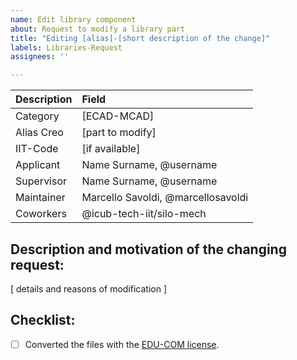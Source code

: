 ```yaml
---
name: Edit library component
about: Request to modify a library part
title: "Editing [alias]-[short description of the change]"
labels: Libraries-Request
assignees: ''

---
```


| Description   | Field                              |
|:--------------|:-----------------------------------|
| Category      | [ECAD-MCAD]                        |
| Alias Creo    | [part to modify]                   |
| IIT-Code      | [if available]                     |
| Applicant     | Name Surname, @username            |
| Supervisor    | Name Surname, @username            |
| Maintainer    | Marcello Savoldi, @marcellosavoldi |
| Coworkers     | @icub-tech-iit/silo-mech           |


## Description and motivation of the changing request: <br>
[ details and reasons of modification ]


## Checklist:
- [ ] Converted the files with the [EDU-COM license](https://github.com/icub-tech-iit/cad-libraries/wiki/PTC-Creo-Guidelines#save-file-with-commercial-license).
